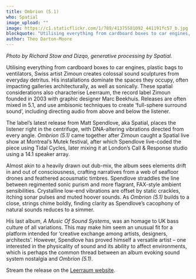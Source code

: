 ```yaml
---
title: Ombrion (5.1)
who: Spatial
image_upload: ""
image: https://c1.staticflickr.com/1/789/41375581092_441191fc57_b.jpg
blockquote: "Utilising everything from cardboard boxes to car engines, plastic bags and ventilators, Swiss artist Zimoun creates  colossal sound-sculptures from everyday detritus. His installations dominate the spaces they occupy, often impacting galleries architecturally, as well as sonically. Leeraum, the record label Zimoun founded in 2003 with graphic designer Marc Beekhuis also has these spatial considerations present. Releases are often mixed in 5.1, and use ambisonic techniques to create 'full-sphere surround sound', including directing audio from above and below the listener."
author: Theo Darton-Moore
---
```

_Photo by Richard Stow and Dizqo, generative processing by Spatial._

Utilising everything from cardboard boxes to car engines, plastic bags to ventilators, Swiss artist Zimoun creates colossal sound sculptures from everyday detritus. His installations dominate the spaces they occupy, often impacting galleries architecturally, as well as sonically. These spatial considerations also characterise Leerraum, the record label Zimoun founded in 2003 with graphic designer Marc Beekhuis. Releases are often mixed in 5.1, and use ambisonic techniques to create ‘full-sphere surround sound’, including directing audio from above and below the listener.

The label’s latest release from Matt Spendlove, aka Spatial, places the listener right in the centrifuge, with DNA-altering vibrations directed from every angle. _Ombrion (5.1)_ came together after Zimoun caught a Spatial live show at Montreal’s Mutek festival, after which Spendlove live-coded the piece using Tidal Cycles, later mixing it at London’s Call & Response studio using a 14.1 speaker array.

Almost akin to a heavily drawn out dub-mix, the album sees elements drift in and out of consciousness, crafting narratives from a web of seafloor drones and feathered acousmatic timbres. Spendlove straddles the line between regimented sonic purism and more flagrant, FAX-style ambient sensibilities. Crystalline low-end vibrations are offset by static crackles, itching sonar pulses and muted hoover sounds. As _Ombrion (5.1)_ builds to a close, strings chime boldly, finding clarity as Spendlove’s cacophony of natural sounds reduces to a simmer. 

His last album, _A Music Of Sound Systems_, was an homage to UK bass culture of all variations. This may make him seem an unusual fit for a platform intended for ‘creative exchange among artists, designers, architects’. However, Spendlove has proved himself a versatile artist – one interested in the physicality of sound and its ability to affect environments, which is perhaps the common thread between an album evoking sound system nostalgia and _Ombrion (5.1)_. 

Stream the release on the [Leerraum website](http://www.leerraum.ch/).